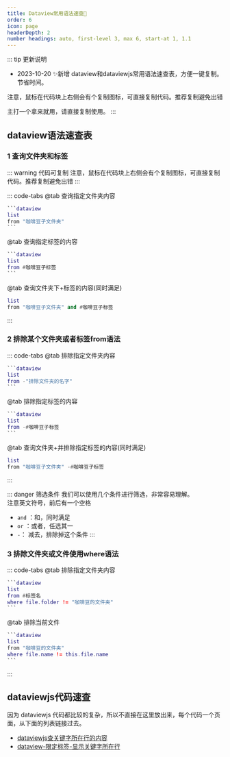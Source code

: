 ```yaml
---
title: Dataview常用语法速查🚀
order: 6
icon: page
headerDepth: 2
number headings: auto, first-level 3, max 6, start-at 1, 1.1
---
```

::: tip 更新说明
- 2023-10-20 ✨新增 dataview和dataviewjs常用语法速查表，方便一键复制。节省时间。

注意，鼠标在代码块上右侧会有个复制图标，可直接复制代码。推荐复制避免出错

主打一个拿来就用，请直接复制使用。
:::


## dataview语法速查表

### 1 查询文件夹和标签

::: warning 代码可复制
注意，鼠标在代码块上右侧会有个复制图标，可直接复制代码。推荐复制避免出错
:::

::: code-tabs
@tab 查询指定文件夹内容
````lua
```dataview
list
from "咖啡豆子文件夹"
```
````
@tab 查询指定标签的内容
````lua
```dataview
list
from #咖啡豆子标签
```
````
@tab 查询文件夹下+标签的内容(同时满足)
````lua
list
from "咖啡豆子文件夹" and #咖啡豆子标签
````
:::

### 2 排除某个文件夹或者标签from语法
::: code-tabs
@tab 排除指定文件夹内容
````lua
```dataview
list
from -"排除文件夹的名字"
```
````
@tab 排除指定标签的内容
````lua
```dataview
list
from -#咖啡豆子标签
```
````
@tab 查询文件夹+并排除指定标签的内容(同时满足)
````lua
list
from "咖啡豆子文件夹" -#咖啡豆子标签
````
:::

::: danger 筛选条件
我们可以使用几个条件进行筛选，非常容易理解。  
注意英文符号，前后有一个空格
- `and` ：和，同时满足
- `or` ：或者，任选其一
- `-`：  减去，排除掉这个条件
:::


### 3 排除文件夹或文件使用where语法

::: code-tabs
@tab 排除指定文件夹内容
````lua
```dataview
list
from #标签名
where file.folder != "咖啡豆的文件夹"
```
````
@tab 排除当前文件
````lua
```dataview
list
from "咖啡豆的文件夹"
where file.name != this.file.name
```
````

:::

## dataviewjs代码速查

因为 dataviewjs 代码都比较的复杂，所以不直接在这里放出来，每个代码一个页面，从下面的列表链接过去。

- [dataviewjs查关键字所在行的内容](/zh/dataview-snippets/dvjs-inline-keywords.md)
- [dataview-限定标签-显示关键字所在行](/zh/dataview-snippets/Dvjs-QueryTags-inlineKeywords.md)